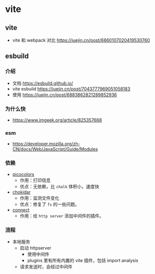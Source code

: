 # vite

## vite
- vite 和 webpack 对比 https://juejin.cn/post/6860107020419530760

## esbuild
### 介绍
- 文档 https://esbuild.github.io/
- vite esbuild https://juejin.cn/post/7043777969051058183
- 使用 https://juejin.cn/post/6883862821289852936

### 为什么快
- https://www.imgeek.org/article/825357668


### esm
- https://developer.mozilla.org/zh-CN/docs/Web/JavaScript/Guide/Modules


### 依赖
- [picocolors](https://www.npmjs.com/package/picocolors)
  - 作用：打印信息
  - 优点：无依赖，比 `chalk` 体积小，速度快
- [chokidar](https://www.npmjs.com/package/chokidar)
  - 作用：监测文件变化
  - 优点：修复了 `fs` 的一些问题。
- [connect](https://www.npmjs.com/package/connect)
  - 作用：给 `http server` 添加中间件的插件。


### 流程
- 本地服务
  - 启动 httpserver
    - 使用中间件
    - plugins 里有所有内置的 vite 插件，包括 import analysis
  - 请求发送时，会经过中间件
